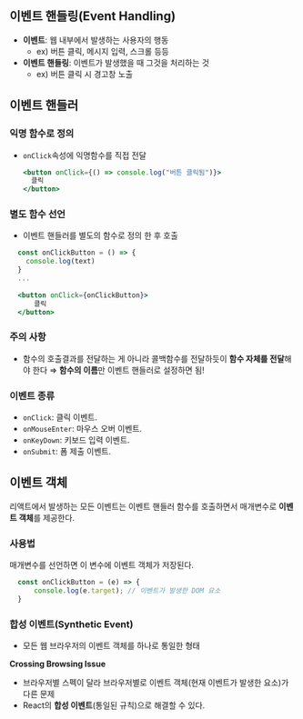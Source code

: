 ## 이벤트 핸들링(Event Handling)

- **이벤트**: 웹 내부에서 발생하는 사용자의 행동
    - ex) 버튼 클릭, 메시지 입력, 스크롤 등등
- **이벤트 핸들링**: 이벤트가 발생했을 때 그것을 처리하는 것
    - ex) 버튼 클릭 시 경고창 노출

## 이벤트 핸들러

### 익명 함수로 정의

- `onClick`속성에 익명함수를 직접 전달
    
    ```jsx
    <button onClick={() => console.log("버튼 클릭됨")}>
      클릭
    </button>
    ```
    

### 별도 함수 선언

- 이벤트 핸들러를 별도의 함수로 정의 한 후 호출

```jsx
  const onClickButton = () => {
    console.log(text)
  }
  ...
  
  <button onClick={onClickButton}>
	  클릭
  </button>
```

### 주의 사항

- 함수의 호출결과를 전달하는 게 아니라 콜백함수를 전달하듯이 **함수 자체를 전달**해야 한다 ⇒ **함수의 이름**만 이벤트 핸들러로 설정하면 됨!

### 이벤트 종류

- `onClick`: 클릭 이벤트.
- `onMouseEnter`: 마우스 오버 이벤트.
- `onKeyDown`: 키보드 입력 이벤트.
- `onSubmit`: 폼 제출 이벤트.

## 이벤트 객체

리액트에서 발생하는 모든 이벤트는 이벤트 핸들러 함수를 호출하면서 매개변수로 **이벤트 객체**를 제공한다.

### 사용법

매개변수를 선언하면 이 변수에 이벤트 객체가 저장된다. 

```jsx
  const onClickButton = (e) => {
	  console.log(e.target); // 이벤트가 발생한 DOM 요소
  }
```

### **합성 이벤트(Synthetic Event)**

- 모든 웹 브라우저의 이벤트 객체를 하나로 통일한 형태

**Crossing Browsing Issue**

- 브라우저별 스펙이 달라 브라우저별로 이벤트 객체(현재 이벤트가 발생한 요소)가 다른 문제
- React의 **합성 이벤트**(통일된 규칙)으로 해결할 수 있다.